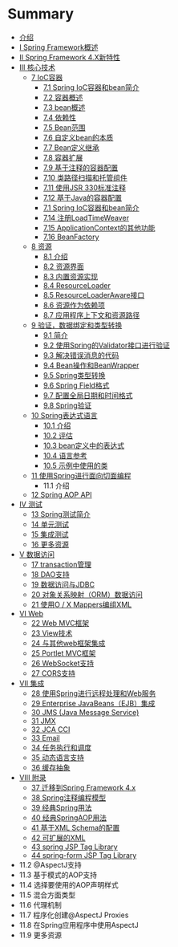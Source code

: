 # Summary

* [介绍](README.md)
* [I Spring Framework概述](chapter1.md)
* [II Spring Framework 4.X新特性](ii-spring-framework-4xxin-te-xing.md)
* [III 核心技术](iii-he-xin-ji-zhu.md)
  * [7 IoC容器](iii-he-xin-ji-zhu/7-iocrong-qi.md)
    * [7.1 Spring IoC容器和bean简介](iii-he-xin-ji-zhu/71-spring-iocrong-qi-he-bean-jian-jie.md)
    * [7.2 容器概述](iii-he-xin-ji-zhu/72-rong-qi-gai-shu.md)
    * [7.3 bean概述](73-beangai-shu.md)
    * [7.4 依赖性](74-yi-lai-xing.md)
    * [7.5 Bean范围](75.md)
    * [7.6 自定义bean的本质](76-zi-ding-yi-bean-de-ben-zhi.md)
    * [7.7 Bean定义继承](iii-he-xin-ji-zhu/77-beanding-yi-ji-cheng.md)
    * [7.8 容器扩展](iii-he-xin-ji-zhu/78-rong-qi-kuo-zhan.md)
    * [7.9 基于注释的容器配置](iii-he-xin-ji-zhu/79-ji-yu-zhu-shi-de-rong-qi-pei-zhi.md)
    * [7.10 类路径扫描和托管组件](iii-he-xin-ji-zhu/710-lei-lu-jing-sao-miao-he-tuo-guan-zu-jian.md)
    * [7.11 使用JSR 330标准注释](iii-he-xin-ji-zhu/711-shi-yong-jsr-330-biao-zhun-zhu-shi.md)
    * [7.12 基于Java的容器配置](iii-he-xin-ji-zhu/712-ji-yu-java-de-rong-qi-pei-zhi.md)
    * [7.1 Spring IoC容器和bean简介](iii-he-xin-ji-zhu/71-spring-iocrong-qi-he-bean-jian-jie.md)
    * [7.14 注册LoadTimeWeaver](iii-he-xin-ji-zhu/714-zhu-ce-loadtimeweaver.md)
    * [7.15 ApplicationContext的其他功能](iii-he-xin-ji-zhu/715-applicationcontextde-qi-ta-gong-neng.md)
    * [7.16 BeanFactory](iii-he-xin-ji-zhu/716-beanfactory.md)
  * [8 资源](8-zi-yuan.md)
    * [8.1 介绍](81-jie-shao.md)
    * [8.2 资源界面](82-zi-yuan-jie-mian.md)
    * [8.3 内置资源实现](83-nei-zhi-zi-yuan-shi-xian.md)
    * [8.4 ResourceLoader](84-resourceloader.md)
    * [8.5 ResourceLoaderAware接口](8-5-resourceloaderawarejie-kou.md)
    * [8.6 资源作为依赖项](86-zi-yuan-zuo-wei-yi-lai-xiang.md)
    * [8.7 应用程序上下文和资源路径](87-ying-yong-cheng-xu-shang-xia-wen-he-zi-yuan-lu-jing.md)
  * [9 验证，数据绑定和类型转换](9-yan-zheng-ff0c-shu-ju-bang-ding-he-lei-xing-zhuan-huan.md)
    * [9.1 简介](91-jian-jie.md)
    * [9.2 使用Spring的Validator接口进行验证](92-shi-yongspring-de-validator-jie-kou-jin-xing-yan-zheng.md)
    * [9.3 解决错误消息的代码](93-jie-jue-cuo-wu-xiao-xi-de-dai-ma.md)
    * [9.4 Bean操作和BeanWrapper](94-beancao-zuo-he-beanwrapper.md)
    * [9.5 Spring类型转换](95-springlei-xing-zhuan-huan.md)
    * [9.6 Spring Field格式](96-spring-fieldge-shi.md)
    * [9.7 配置全局日期和时间格式](97-pei-zhi-quan-ju-ri-qi-he-shi-jian-ge-shi.md)
    * [9.8 Spring验证](98-springyan-zheng.md)
  * [10 Spring表达式语言](10-springbiao-da-shi-yu-yan.md)
    * [10.1 介绍](101-jie-shao.md)
    * [10.2 评估](102-ping-gu.md)
    * [10.3 bean定义中的表达式](103-beanding-yi-zhong-de-biao-da-shi.md)
    * [10.4 语言参考](104-yu-yan-can-kao.md)
    * [10.5 示例中使用的类](105-shi-li-zhong-shi-yong-de-lei.md)
  * [11 使用Spring进行面向切面编程](11-shi-yongspring-jin-xing-mian-xiang-qie-mian-bian-cheng.md)
    * 11.1 介绍
  * [12 Spring AOP API](12-spring-aop-api.md)
* [IV 测试](iv-ce-shi.md)
  * [13 Spring测试简介](13-springce-shi-jian-jie.md)
  * [14 单元测试](14-dan-yuan-ce-shi.md)
  * [15 集成测试](15-ji-cheng-ce-shi.md)
  * [16 更多资源](16-geng-duo-zi-yuan.md)
* [V 数据访问](v-shu-ju-fang-wen.md)
  * [17 transaction管理](v-shu-ju-fang-wen/17-transactionguan-li.md)
  * [18 DAO支持](v-shu-ju-fang-wen/18-daozhi-chi.md)
  * [19 数据访问与JDBC](v-shu-ju-fang-wen/19-shu-ju-fang-wen-yu-jdbc.md)
  * [20 对象关系映射（ORM）数据访问](v-shu-ju-fang-wen/20-dui-xiang-guan-xi-ying-she-ff08-orm-ff09-shu-ju-fang-wen.md)
  * [21 使用O / X Mappers编组XML](v-shu-ju-fang-wen/21-shi-yong-o-x-mappers-bian-zu-xml.md)
* [VI Web](vi-web.md)
  * [22 Web MVC框架](22-web-mvckuang-jia.md)
  * [23 View技术](23-viewji-zhu.md)
  * [24 与其他web框架集成](24-yu-qi-ta-web-kuang-jia-ji-cheng.md)
  * [25 Portlet MVC框架](25-portlet-mvckuang-jia.md)
  * [26 WebSocket支持](26-websocketzhi-chi.md)
  * [27 CORS支持](27-corszhi-chi.md)
* [VII 集成](vii-ji-cheng.md)
  * [28 使用Spring进行远程处理和Web服务](28-shi-yongspring-jin-xing-yuan-cheng-chu-li-he-web-fu-wu.md)
  * [29 Enterprise JavaBeans（EJB）集成](29-enterprise-javabeansejbff09-ji-cheng.md)
  * [30 JMS \(Java Message Service\)](30-jms-java-message-service.md)
  * [31 JMX](31-jmx.md)
  * [32 JCA CCI](32-jca-cci.md)
  * [33 Email](33-email.md)
  * [34 任务执行和调度](34-ren-wu-zhi-xing-he-diao-du.md)
  * [35 动态语言支持](35-dong-tai-yu-yan-zhi-chi.md)
  * [36 缓存抽象](36-huan-cun-chou-xiang.md)
* [VIII 附录](viii-fu-lu.md)
  * [37 迁移到Spring Framework 4.x](37-qian-yidao-spring-framework-4-x.md)
  * [38 Spring注释编程模型](38-springzhu-shi-bian-cheng-mo-xing.md)
  * [39 经典Spring用法](39-jing-dian-spring-yong-fa.md)
  * [40 经典SpringAOP用法](40-jing-dian-springaop-yong-fa.md)
  * [41 基于XML Schema的配置](41-ji-yu-xml-schema-de-pei-zhi.md)
  * [42 可扩展的XML](42-ke-kuo-zhan-de-xml.md)
  * [43 spring JSP Tag Library](43-spring-jsp-tag-library.md)
  * [44 spring-form JSP Tag Library](44-spring-form-jsp-tag-library.md)
* 11.2 @AspectJ支持
* 11.3 基于模式的AOP支持
* 11.4 选择要使用的AOP声明样式
* 11.5 混合方面类型
* 11.6 代理机制
* 11.7 程序化创建@AspectJ Proxies
* 11.8 在Spring应用程序中使用AspectJ
* 11.9 更多资源



